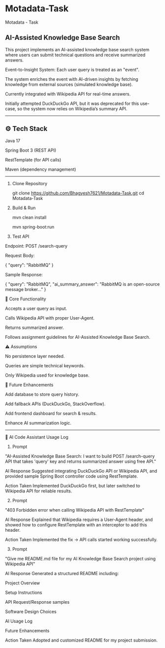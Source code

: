 # Motadata-Task
Motadata - Task

AI-Assisted Knowledge Base Search   
--------------------------------------
This project implements an AI-assisted knowledge base search system where users can submit technical questions and receive summarized answers.

Event-to-Insight System: Each user query is treated as an "event".

The system enriches the event with AI-driven insights by fetching knowledge from external sources (simulated knowledge base).

Currently integrated with Wikipedia API for real-time answers.

Initially attempted DuckDuckGo API, but it was deprecated for this use-case, so the system now relies on Wikipedia’s summary API.

--------------
⚙️ Tech Stack
--------------
Java 17

Spring Boot 3 (REST API)

RestTemplate (for API calls)

Maven (dependency management)

-------------------------------

1. Clone Repository

   git clone https://github.com/Bhagyesh7621/Motadata-Task.git
   cd Motadata-Task


2. Build & Run

      mvn clean install

      mvn spring-boot:run


3. Test API

Endpoint: POST /search-query

Request Body:

{
"query": "RabbitMQ"
}

Sample Response:

{
"query": "RabbitMQ",
"ai_summary_answer": "RabbitMQ is an open-source message broker..."
}

📂 Core Functionality

Accepts a user query as input.

Calls Wikipedia API with proper User-Agent.

Returns summarized answer.

Follows assignment guidelines for AI-Assisted Knowledge Base Search.

⚠️ Assumptions

No persistence layer needed.

Queries are simple technical keywords.

Only Wikipedia used for knowledge base.


🔮 Future Enhancements

Add database to store query history.

Add fallback APIs (DuckDuckGo, StackOverflow).

Add frontend dashboard for search & results.

Enhance AI summarization logic.



-----------------------------------------------

🤖 AI Code Assistant Usage Log
1. Prompt

"AI-Assisted Knowledge Base Search: I want to build POST /search-query API that takes 'query' key and returns summarized answer using free API."

AI Response
Suggested integrating DuckDuckGo API or Wikipedia API, and provided sample Spring Boot controller code using RestTemplate.

Action Taken
Implemented DuckDuckGo first, but later switched to Wikipedia API for reliable results.

2. Prompt

"403 Forbidden error when calling Wikipedia API with RestTemplate"

AI Response
Explained that Wikipedia requires a User-Agent header, and showed how to configure RestTemplate with an interceptor to add this header.

Action Taken
Implemented the fix → API calls started working successfully.

3. Prompt

"Give me README.md file for my AI Knowledge Base Search project using Wikipedia API"

AI Response
Generated a structured README including:

Project Overview

Setup Instructions

API Request/Response samples

Software Design Choices

AI Usage Log

Future Enhancements

Action Taken
Adopted and customized README for my project submission.